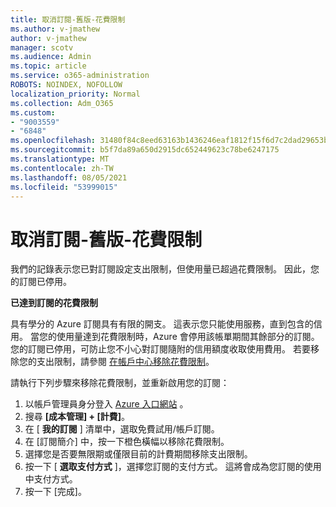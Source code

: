 ```yaml
---
title: 取消訂閱-舊版-花費限制
ms.author: v-jmathew
author: v-jmathew
manager: scotv
ms.audience: Admin
ms.topic: article
ms.service: o365-administration
ROBOTS: NOINDEX, NOFOLLOW
localization_priority: Normal
ms.collection: Adm_O365
ms.custom:
- "9003559"
- "6848"
ms.openlocfilehash: 31480f84c8eed63163b1436246eaf1812f15f6d7c2dad29653b2019f8a15f1af
ms.sourcegitcommit: b5f7da89a650d2915dc652449623c78be6247175
ms.translationtype: MT
ms.contentlocale: zh-TW
ms.lasthandoff: 08/05/2021
ms.locfileid: "53999015"
---
```

# <a name="subscription-cancelled---legacy---spending-limit"></a>取消訂閱-舊版-花費限制

我們的記錄表示您已對訂閱設定支出限制，但使用量已超過花費限制。 因此，您的訂閱已停用。

**已達到訂閱的花費限制**

具有學分的 Azure 訂閱具有有限的開支。 這表示您只能使用服務，直到包含的信用。 當您的使用量達到花費限制時，Azure 會停用該帳單期間其餘部分的訂閱。 您的訂閱已停用，可防止您不小心對訂閱隨附的信用額度收取使用費用。 若要移除您的支出限制，請參閱 [在帳戶中心移除花費限制](https://docs.microsoft.com/azure/cost-management-billing/manage/spending-limit#remove)。

請執行下列步驟來移除花費限制，並重新啟用您的訂閱：

1. 以帳戶管理員身分登入 [Azure 入口網站](https://portal.azure.com/) 。
2. 搜尋 **[成本管理] + [計費]**。
3. 在 [ **我的訂閱** ] 清單中，選取免費試用/帳戶訂閱。
4. 在 [訂閱簡介] 中，按一下橙色橫幅以移除花費限制。
5. 選擇您是否要無限期或僅限目前的計費期間移除支出限制。
6. 按一下 [ **選取支付方式** ]，選擇您訂閱的支付方式。 這將會成為您訂閱的使用中支付方式。
7. 按一下 [完成]。
